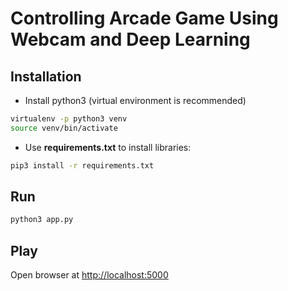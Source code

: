 # Controlling Arcade Game Using Webcam and Deep Learning

## Installation
- Install python3 (virtual environment is recommended)
```bash
virtualenv -p python3 venv
source venv/bin/activate
```
- Use **requirements.txt** to install libraries:
```bash
pip3 install -r requirements.txt
```

## Run
```bash
python3 app.py
```

## Play
Open browser at [http://localhost:5000](http://localhost:5000)
